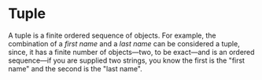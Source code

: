 # Tuple

A tuple is a finite ordered sequence of objects. For example, the combination of a *first name* and a *last name* can be considered a tuple, since, it has a finite number of objects—two, to be exact—and is an ordered sequence—if you are supplied two strings, you know the first is the "first name" and the second is the "last name".